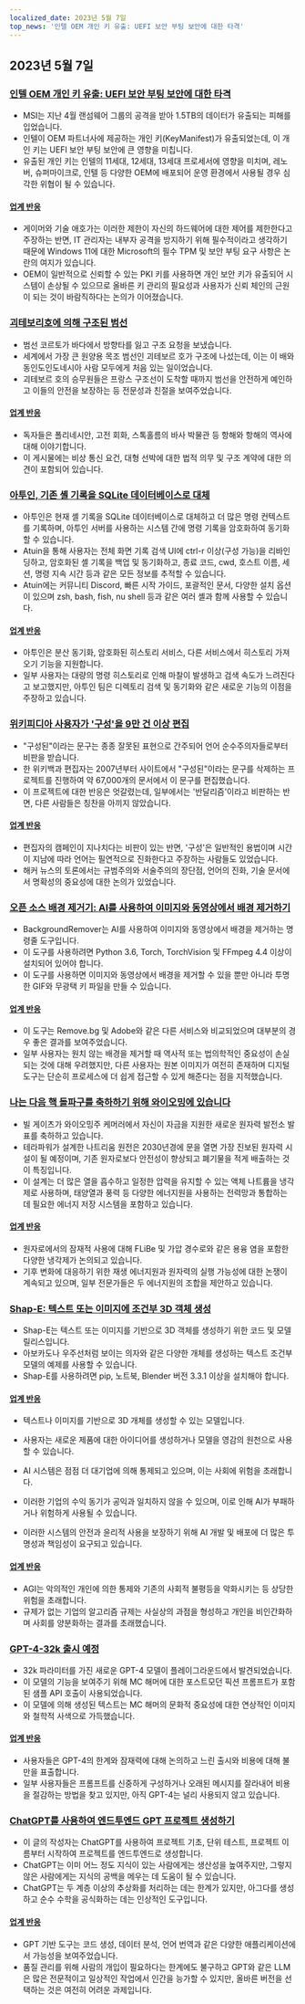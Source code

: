 ```yaml
---
localized_date: 2023년 5월 7일
top_news: '인텔 OEM 개인 키 유출: UEFI 보안 부팅 보안에 대한 타격'
---
```


## 2023년 5월 7일

### [인텔 OEM 개인 키 유출: UEFI 보안 부팅 보안에 대한 타격](https://securityonline.info/intel-oem-private-key-leak-a-blow-to-uefi-secure-boot-security/)

- MSI는 지난 4월 랜섬웨어 그룹의 공격을 받아 1.5TB의 데이터가 유출되는 피해를 입었습니다.
- 인텔이 OEM 파트너사에 제공하는 개인 키(KeyManifest)가 유출되었는데, 이 개인 키는 UEFI 보안 부팅 보안에 큰 영향을 미칩니다.
- 유출된 개인 키는 인텔의 11세대, 12세대, 13세대 프로세서에 영향을 미치며, 레노버, 슈퍼마이크로, 인텔 등 다양한 OEM에 배포되어 운영 환경에서 사용될 경우 심각한 위협이 될 수 있습니다.

#### [업계 반응](http://news.ycombinator.com/item?id=35843566)

- 게이머와 기술 애호가는 이러한 제한이 자신의 하드웨어에 대한 제어를 제한한다고 주장하는 반면, IT 관리자는 내부자 공격을 방지하기 위해 필수적이라고 생각하기 때문에 Windows 11에 대한 Microsoft의 필수 TPM 및 보안 부팅 요구 사항은 논란의 여지가 있습니다.
- OEM이 일반적으로 신뢰할 수 있는 PKI 키를 사용하면 개인 보안 키가 유출되어 시스템이 손상될 수 있으므로 올바른 키 관리의 필요성과 사용자가 신뢰 체인의 근원이 되는 것이 바람직하다는 논의가 이어졌습니다.

### [괴테보리호에 의해 구조된 범선](https://www.gotheborg.se/news/rescue-of-sailing-boat/)

- 범선 코르토가 바다에서 방향타를 잃고 구조 요청을 보냈습니다.
- 세계에서 가장 큰 원양용 목조 범선인 괴테보르 호가 구조에 나섰는데, 이는 이 배와 동인도인도네시아 사람 모두에게 처음 있는 일이었습니다.
- 괴테보르 호의 승무원들은 프랑스 구조선이 도착할 때까지 범선을 안전하게 예인하고 이들의 안전을 보장하는 등 전문성과 친절을 보여주었습니다.

#### [업계 반응](http://news.ycombinator.com/item?id=35838751)

- 독자들은 폴리네시안, 고전 회화, 스톡홀름의 바사 박물관 등 항해와 항해의 역사에 대해 이야기합니다.
- 이 게시물에는 비상 통신 요건, 대형 선박에 대한 법적 의무 및 구조 계약에 대한 의견이 포함되어 있습니다.

### [아투인, 기존 셸 기록을 SQLite 데이터베이스로 대체](https://github.com/ellie/atuin)

- 아투인은 현재 셸 기록을 SQLite 데이터베이스로 대체하고 더 많은 명령 컨텍스트를 기록하며, 아투인 서버를 사용하는 시스템 간에 명령 기록을 암호화하여 동기화할 수 있습니다.
- Atuin을 통해 사용자는 전체 화면 기록 검색 UI에 ctrl-r 이상(구성 가능)을 리바인딩하고, 암호화된 셸 기록을 백업 및 동기화하고, 종료 코드, cwd, 호스트 이름, 세션, 명령 지속 시간 등과 같은 모든 정보를 추적할 수 있습니다.
- Atuin에는 커뮤니티 Discord, 빠른 시작 가이드, 포괄적인 문서, 다양한 설치 옵션이 있으며 zsh, bash, fish, nu shell 등과 같은 여러 셸과 함께 사용할 수 있습니다.

#### [업계 반응](http://news.ycombinator.com/item?id=35839470)

- 아투인은 분산 동기화, 암호화된 히스토리 서비스, 다른 서비스에서 히스토리 가져오기 기능을 지원합니다.
- 일부 사용자는 대량의 명령 히스토리로 인해 마찰이 발생하고 검색 속도가 느려진다고 보고했지만, 아투인 팀은 디렉토리 검색 및 동기화와 같은 새로운 기능의 이점을 주장하고 있습니다.

### [위키피디아 사용자가 '구성'을 9만 건 이상 편집](https://en.wikipedia.org/wiki/User:Giraffedata/comprised_of)

- "구성된"이라는 문구는 종종 잘못된 표현으로 간주되어 언어 순수주의자들로부터 비판을 받습니다.
- 한 위키백과 편집자는 2007년부터 사이트에서 "구성된"이라는 문구를 삭제하는 프로젝트를 진행하여 약 67,000개의 문서에서 이 문구를 편집했습니다.
- 이 프로젝트에 대한 반응은 엇갈렸는데, 일부에서는 '반달리즘'이라고 비판하는 반면, 다른 사람들은 칭찬을 아끼지 않았습니다.

#### [업계 반응](http://news.ycombinator.com/item?id=35838180)

- 편집자의 캠페인이 지나치다는 비판이 있는 반면, '구성'은 일반적인 용법이며 시간이 지남에 따라 언어는 필연적으로 진화한다고 주장하는 사람들도 있었습니다.
- 해커 뉴스의 토론에서는 규범주의와 서술주의의 장단점, 언어의 진화, 기술 문서에서 명확성의 중요성에 대한 논의가 있었습니다.

### [오픈 소스 배경 제거기: AI를 사용하여 이미지와 동영상에서 배경 제거하기](https://github.com/nadermx/backgroundremover)

- BackgroundRemover는 AI를 사용하여 이미지와 동영상에서 배경을 제거하는 명령줄 도구입니다.
- 이 도구를 사용하려면 Python 3.6, Torch, TorchVision 및 FFmpeg 4.4 이상이 설치되어 있어야 합니다.
- 이 도구를 사용하면 이미지와 동영상에서 배경을 제거할 수 있을 뿐만 아니라 투명한 GIF와 무광택 키 파일을 만들 수 있습니다.

#### [업계 반응](http://news.ycombinator.com/item?id=35838504)

- 이 도구는 Remove.bg 및 Adobe와 같은 다른 서비스와 비교되었으며 대부분의 경우 좋은 결과를 보여주었습니다.
- 일부 사용자는 원치 않는 배경을 제거할 때 역사적 또는 법의학적인 중요성이 손실되는 것에 대해 우려했지만, 다른 사용자는 원본 이미지가 여전히 존재하며 디지털 도구는 단순히 프로세스에 더 쉽게 접근할 수 있게 해준다는 점을 지적했습니다.

### [나는 다음 핵 돌파구를 축하하기 위해 와이오밍에 있습니다](https://www.gatesnotes.com/Wyoming-TerraPower)

- 빌 게이츠가 와이오밍주 케머러에서 자신이 자금을 지원한 새로운 원자력 발전소 발표를 축하하고 있습니다.
- 테라파워가 설계한 나트리움 원전은 2030년경에 문을 열면 가장 진보된 원자력 시설이 될 예정이며, 기존 원자로보다 안전성이 향상되고 폐기물을 적게 배출하는 것이 특징입니다.
- 이 설계는 더 많은 열을 흡수하고 일정한 압력을 유지할 수 있는 액체 나트륨을 냉각제로 사용하며, 태양열과 풍력 등 다양한 에너지원을 사용하는 전력망과 통합하는 데 필요한 에너지 저장 시스템을 포함하고 있습니다.

#### [업계 반응](http://news.ycombinator.com/item?id=35838407)

- 원자로에서의 잠재적 사용에 대해 FLiBe 및 가압 경수로와 같은 용융 염을 포함한 다양한 냉각제가 논의되고 있습니다.
- 기후 변화에 대응하기 위한 재생 에너지원과 원자력의 실행 가능성에 대한 논쟁이 계속되고 있으며, 일부 전문가들은 두 에너지원의 조합을 제안하고 있습니다.

### [Shap-E: 텍스트 또는 이미지에 조건부 3D 객체 생성](https://github.com/openai/shap-e)

- Shap-E는 텍스트 또는 이미지를 기반으로 3D 객체를 생성하기 위한 코드 및 모델 릴리스입니다.
- 아보카도나 우주선처럼 보이는 의자와 같은 다양한 개체를 생성하는 텍스트 조건부 모델의 예제를 사용할 수 있습니다.
- Shap-E를 사용하려면 pip, 노트북, Blender 버전 3.3.1 이상을 설치해야 합니다.

#### [업계 반응](http://news.ycombinator.com/item?id=35836976)

- 텍스트나 이미지를 기반으로 3D 개체를 생성할 수 있는 모델입니다.
- 사용자는 새로운 제품에 대한 아이디어를 생성하거나 모델을 영감의 원천으로 사용할 수 있습니다.

- AI 시스템은 점점 더 대기업에 의해 통제되고 있으며, 이는 사회에 위험을 초래합니다.
- 이러한 기업의 수익 동기가 공익과 일치하지 않을 수 있으며, 이로 인해 AI가 부패하거나 위험하게 사용될 수 있습니다.
- 이러한 시스템의 안전과 윤리적 사용을 보장하기 위해 AI 개발 및 배포에 더 많은 투명성과 책임성이 요구되고 있습니다.

#### [업계 반응](http://news.ycombinator.com/item?id=35841542)

- AGI는 악의적인 개인에 의한 통제와 기존의 사회적 불평등을 악화시키는 등 상당한 위험을 초래합니다.
- 규제가 없는 기업의 알고리즘 규제는 사실상의 과점을 형성하고 개인을 비인간화하며 사회를 양분화하는 결과를 초래했습니다.

### [GPT-4-32k 출시 예정](https://community.openai.com/t/it-looks-like-gpt-4-32k-is-rolling-out/194615)

- 32k 파라미터를 가진 새로운 GPT-4 모델이 플레이그라운드에서 발견되었습니다.
- 이 모델의 기능을 보여주기 위해 MC 해머에 대한 포스트모던 픽션 프롬프트가 포함된 샘플 API 호출이 사용되었습니다.
- 이 모델에 의해 생성된 텍스트는 MC 해머의 문화적 중요성에 대한 연상적인 이미지와 철학적 사색으로 가득했습니다.

#### [업계 반응](http://news.ycombinator.com/item?id=35841460)

- 사용자들은 GPT-4의 한계와 잠재력에 대해 논의하고 느린 출시와 비용에 대해 불만을 표출합니다.
- 일부 사용자들은 프롬프트를 신중하게 구성하거나 오래된 메시지를 잘라내어 비용을 절감하는 방법을 찾고 있지만, 아직 GPT-4는 널리 사용되지 않고 있습니다.

### [ChatGPT를 사용하여 엔드투엔드 GPT 프로젝트 생성하기](https://github.com/ixaxaar/VardaGPT/blob/master/STORY.md)

- 이 글의 작성자는 ChatGPT를 사용하여 프로젝트 기초, 단위 테스트, 프로젝트 이름부터 시작하여 프로젝트를 엔드투엔드로 생성합니다.
- ChatGPT는 이미 어느 정도 지식이 있는 사람에게는 생산성을 높여주지만, 그렇지 않은 사람에게는 지식의 공백을 메우는 데 도움이 될 수 있습니다.
- ChatGPT는 두 계층 이상의 추상화를 처리하는 데는 한계가 있지만, 아그다를 생성하고 순수 수학을 공식화하는 데는 인상적인 도구입니다.

#### [업계 반응](http://news.ycombinator.com/item?id=35839536)

- GPT 기반 도구는 코드 생성, 데이터 분석, 언어 번역과 같은 다양한 애플리케이션에서 가능성을 보여주었습니다.
- 품질 관리를 위해 사람의 개입이 필요하다는 한계에도 불구하고 GPT와 같은 LLM은 많은 전문적이고 일상적인 작업에서 인간을 능가할 수 있지만, 올바른 버전을 선택하는 것은 여전히 어려운 과제입니다.

